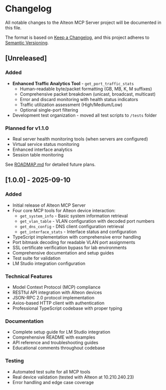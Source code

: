 # Changelog

All notable changes to the Alteon MCP Server project will be documented in this file.

The format is based on [Keep a Changelog](https://keepachangelog.com/en/1.0.0/),
and this project adheres to [Semantic Versioning](https://semver.org/spec/v2.0.0.html).

## [Unreleased]

### Added
- **Enhanced Traffic Analytics Tool** - `get_port_traffic_stats`
  - Human-readable byte/packet formatting (GB, MB, K, M suffixes)
  - Comprehensive packet breakdown (unicast, broadcast, multicast)
  - Error and discard monitoring with health status indicators
  - Traffic utilization assessment (High/Medium/Low)
  - Optional single-port filtering
- Development test organization - moved all test scripts to `/tests` folder

### Planned for v1.1.0
- Real server health monitoring tools (when servers are configured)
- Virtual service status monitoring
- Enhanced interface analytics
- Session table monitoring

See [ROADMAP.md](ROADMAP.md) for detailed future plans.

## [1.0.0] - 2025-09-10

### Added
- Initial release of Alteon MCP Server
- Four core MCP tools for Alteon device interaction:
  - `get_system_info` - Basic system information retrieval
  - `get_vlan_table` - VLAN configuration with decoded port numbers
  - `get_dns_config` - DNS client configuration retrieval
  - `get_interface_stats` - Interface status and configuration
- TypeScript implementation with comprehensive error handling
- Port bitmask decoding for readable VLAN port assignments
- SSL certificate verification bypass for lab environments
- Comprehensive documentation and setup guides
- Test suite for validation
- LM Studio integration configuration

### Technical Features
- Model Context Protocol (MCP) compliance
- RESTful API integration with Alteon devices
- JSON-RPC 2.0 protocol implementation
- Axios-based HTTP client with authentication
- Professional TypeScript codebase with proper typing

### Documentation
- Complete setup guide for LM Studio integration
- Comprehensive README with examples
- API reference and troubleshooting guides
- Educational comments throughout codebase

### Testing
- Automated test suite for all MCP tools
- Real device validation (tested with Alteon at 10.210.240.23)
- Error handling and edge case coverage
